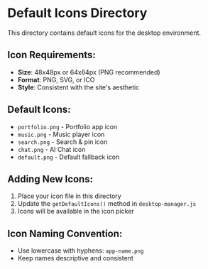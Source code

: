 # Default Icons Directory

This directory contains default icons for the desktop environment.

## Icon Requirements:
- **Size**: 48x48px or 64x64px (PNG recommended)
- **Format**: PNG, SVG, or ICO
- **Style**: Consistent with the site's aesthetic

## Default Icons:
- `portfolio.png` - Portfolio app icon
- `music.png` - Music player icon  
- `search.png` - Search & pin icon
- `chat.png` - AI Chat icon
- `default.png` - Default fallback icon

## Adding New Icons:
1. Place your icon file in this directory
2. Update the `getDefaultIcons()` method in `desktop-manager.js`
3. Icons will be available in the icon picker

## Icon Naming Convention:
- Use lowercase with hyphens: `app-name.png`
- Keep names descriptive and consistent 